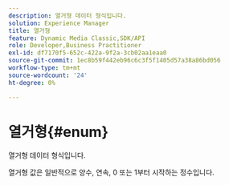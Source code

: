 ```yaml
---
description: 열거형 데이터 형식입니다.
solution: Experience Manager
title: 열거형
feature: Dynamic Media Classic,SDK/API
role: Developer,Business Practitioner
exl-id: df7170f5-652c-422a-9f2a-3cb02aa1eaa0
source-git-commit: 1ec8b59f442eb96c6c3f5f1405d57a38a86bd056
workflow-type: tm+mt
source-wordcount: '24'
ht-degree: 0%

---
```


# 열거형{#enum}

열거형 데이터 형식입니다.

열거형 값은 일반적으로 양수, 연속, 0 또는 1부터 시작하는 정수입니다.
